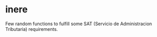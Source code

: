 inere
=====

Few random functions to fulfill some SAT (Servicio de Administracion Tributaria) requirements.